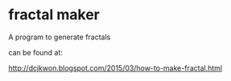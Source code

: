 # fractal maker

A program to generate fractals

can be found at:


http://dcjkwon.blogspot.com/2015/03/how-to-make-fractal.html
